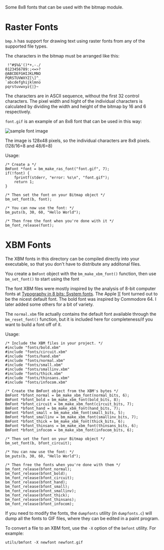 Some 8x8 fonts that can be used with the bitmap module.

Raster Fonts
============

`bmp.h` has support for drawing text using raster fonts from any of the 
supported file types.

The characters in the bitmap must be arranged like this:
```
 !"#$%&'()*+,-./
0123456789:;<=>?
@ABCDEFGHIJKLMNO
PQRSTUVWXYZ[\]^_
`abcdefghijklmno
pqrstuvwxyz{|}~ 
```

The characters are in ASCII sequence, without the first 32 control characters. 
The pixel width and hight of the individual characters is calculated by dividing
the width and height of the bitmap by 16 and 6 respectively.

`font.gif` is an example of an 8x8 font that can be used in this way:

![sample font image](../fonts/font.gif)

The image is 128x48 pixels, so the individual characters are 8x8 pixels.
(128/16=8 and 48/6=8)
 
Usage:

    /* Create a */
    BmFont *font = bm_make_ras_font("font.gif", 7);
    if(!font) {
        fprintf(stderr, "error: %s\n", "font.gif");
        return 1;
    }
    
    /* Then set the font on your Bitmap object */
    bm_set_font(b, font);
    
    /* You can now use the font: */
    bm_puts(b, 30, 60, "Hello World");
    
    /* Then free the font when you're done with it */
    bm_font_release(font);

XBM Fonts
=========

The XBM fonts in this directory can be compiled directly into your executable,
so that you don't have to distribute any additonal files.

You create a `BmFont` object with the `bm_make_xbm_font()` function, then use
`bm_set_font()` to start using the font

The font XBM files were mostly inspired by the analysis of 8-bit computer fonts at
[Typography in 8 bits: System fonts](http://damieng.com/blog/2011/02/20/typography-in-8-bits-system-fonts). The
Apple ][ font turned out to be the nicest default font. The bold font was
inspired by Commodore 64. I later added some others for a bit of variety.

The `normal.xbm` file actually contains the default font available through the
`bm_reset_font()` function, but it is included here for completeness/if you
want to build a font off of it.

Usage:

    /* Include the XBM files in your project. */
    #include "fonts/bold.xbm"
    #include "fonts/circuit.xbm"
    #include "fonts/hand.xbm"
    #include "fonts/normal.xbm"
    #include "fonts/small.xbm"
    #include "fonts/smallinv.xbm"
    #include "fonts/thick.xbm"
    #include "fonts/thinsans.xbm"
    #include "fonts/infocom.xbm"
    
    /* Create the BmFont object from the XBM's bytes */
    BmFont *bfont_normal = bm_make_xbm_font(normal_bits, 6);
    BmFont *bfont_bold = bm_make_xbm_font(bold_bits, 8);
    BmFont *bfont_circuit = bm_make_xbm_font(circuit_bits, 7);
    BmFont *bfont_hand = bm_make_xbm_font(hand_bits, 7);
    BmFont *bfont_small = bm_make_xbm_font(small_bits, 5);
    BmFont *bfont_smallinv = bm_make_xbm_font(smallinv_bits, 7);
    BmFont *bfont_thick = bm_make_xbm_font(thick_bits, 6);
    BmFont *bfont_thinsans = bm_make_xbm_font(thinsans_bits, 6);
    BmFont *bfont_infocom = bm_make_xbm_font(infocom_bits, 6);
    
    /* Then set the font on your Bitmap object */
    bm_set_font(b, bfont_circuit);
    
    /* You can now use the font: */
    bm_puts(b, 30, 60, "Hello World");
    
    /* Then free the fonts when you're done with them */
    bm_font_release(bfont_normal);
    bm_font_release(bfont_bold);
    bm_font_release(bfont_circuit);
    bm_font_release(bfont_hand);
    bm_font_release(bfont_small);
    bm_font_release(bfont_smallinv);
    bm_font_release(bfont_thick);
    bm_font_release(bfont_thinsans);
    bm_font_release(bfont_infocom);

If you need to modify the fonts, the `dumpfonts` utility (in `dumpfonts.c`) will
dump all the fonts to GIF files, where they can be edited in a paint program.

To convert a file to an XBM font, use the `-X` option of the `bmfont` utility. 
For example:

    utils/bmfont -X newfont newfont.gif
